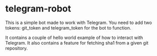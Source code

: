 # telegram-robot

This is a simple bot made to work with Telegram.
You need to add two tokens: git_token and telegram_token
for the bot to function.

It contains a couple of hello world example of how to interact with
Telegram. It also contains a feature for fetching sha1 from a given 
git repository.
